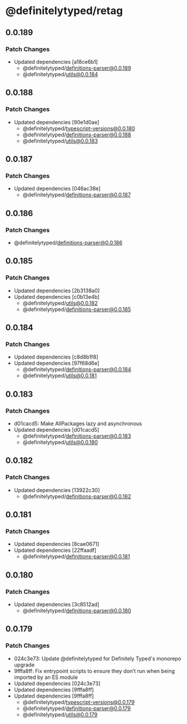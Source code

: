 # @definitelytyped/retag

## 0.0.189

### Patch Changes

- Updated dependencies [a18ce6b1]
  - @definitelytyped/definitions-parser@0.0.189
  - @definitelytyped/utils@0.0.184

## 0.0.188

### Patch Changes

- Updated dependencies [90e1d0ae]
  - @definitelytyped/typescript-versions@0.0.180
  - @definitelytyped/definitions-parser@0.0.188
  - @definitelytyped/utils@0.0.183

## 0.0.187

### Patch Changes

- Updated dependencies [046ac38e]
  - @definitelytyped/definitions-parser@0.0.187

## 0.0.186

### Patch Changes

- @definitelytyped/definitions-parser@0.0.186

## 0.0.185

### Patch Changes

- Updated dependencies [2b3138a0]
- Updated dependencies [c0b13e4b]
  - @definitelytyped/utils@0.0.182
  - @definitelytyped/definitions-parser@0.0.185

## 0.0.184

### Patch Changes

- Updated dependencies [c8d8b1f8]
- Updated dependencies [97f68d6e]
  - @definitelytyped/definitions-parser@0.0.184
  - @definitelytyped/utils@0.0.181

## 0.0.183

### Patch Changes

- d01cacd5: Make AllPackages lazy and asynchronous
- Updated dependencies [d01cacd5]
  - @definitelytyped/definitions-parser@0.0.183
  - @definitelytyped/utils@0.0.180

## 0.0.182

### Patch Changes

- Updated dependencies [13922c30]
  - @definitelytyped/definitions-parser@0.0.182

## 0.0.181

### Patch Changes

- Updated dependencies [8cae0671]
- Updated dependencies [22ffaadf]
  - @definitelytyped/definitions-parser@0.0.181

## 0.0.180

### Patch Changes

- Updated dependencies [3c8512ad]
  - @definitelytyped/definitions-parser@0.0.180

## 0.0.179

### Patch Changes

- 024c3e73: Update @definitelytyped for Definitely Typed's monorepo upgrade
- 9fffa8ff: Fix entrypoint scripts to ensure they don’t run when being imported by an ES module
- Updated dependencies [024c3e73]
- Updated dependencies [9fffa8ff]
- Updated dependencies [9fffa8ff]
  - @definitelytyped/typescript-versions@0.0.179
  - @definitelytyped/definitions-parser@0.0.179
  - @definitelytyped/utils@0.0.179
